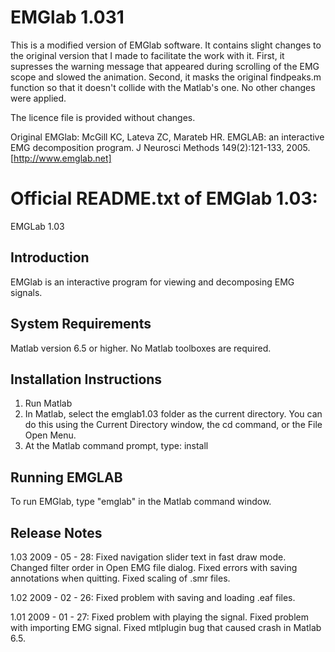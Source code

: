 # EMGlab 1.031
This is a modified version of EMGlab software. It contains slight changes to the original version that I made to facilitate the work with it. First, it supresses the warning message that appeared during scrolling of the EMG scope and slowed the animation. Second, it masks the original findpeaks.m function so that it doesn't collide with the Matlab's one. No other changes were applied. 

The licence file is provided without changes. 
 
Original EMGlab:
McGill KC, Lateva ZC, Marateb HR. EMGLAB: an interactive EMG decomposition program. J Neurosci Methods 149(2):121-133, 2005.
[http://www.emglab.net]
 
 
 # Official README.txt of EMGlab 1.03:
 EMGLab 1.03

## Introduction
  EMGlab is an interactive program for viewing and decomposing EMG signals.

## System Requirements
  Matlab version 6.5 or higher. No Matlab toolboxes are required.

## Installation Instructions 
  1. Run Matlab
  2. In Matlab, select the emglab1.03 folder as the current directory. You can do 
     this using the Current Directory window, the cd command, or the File Open
     Menu.
  3. At the Matlab command prompt, type:
     install

## Running EMGLAB
  To run EMGlab, type "emglab" in the Matlab command window.

## Release Notes 
1.03  2009 - 05 - 28: 
  Fixed navigation slider text in fast draw mode. 
  Changed filter order in Open EMG file dialog.
  Fixed errors with saving annotations when quitting.
  Fixed scaling of .smr files.
                
1.02  2009 - 02 - 26:
  Fixed problem with saving and loading .eaf files.       

1.01  2009 - 01 - 27:
  Fixed problem with playing the signal.
  Fixed problem with importing EMG signal.
  Fixed mtlplugin bug that caused crash in Matlab 6.5.
